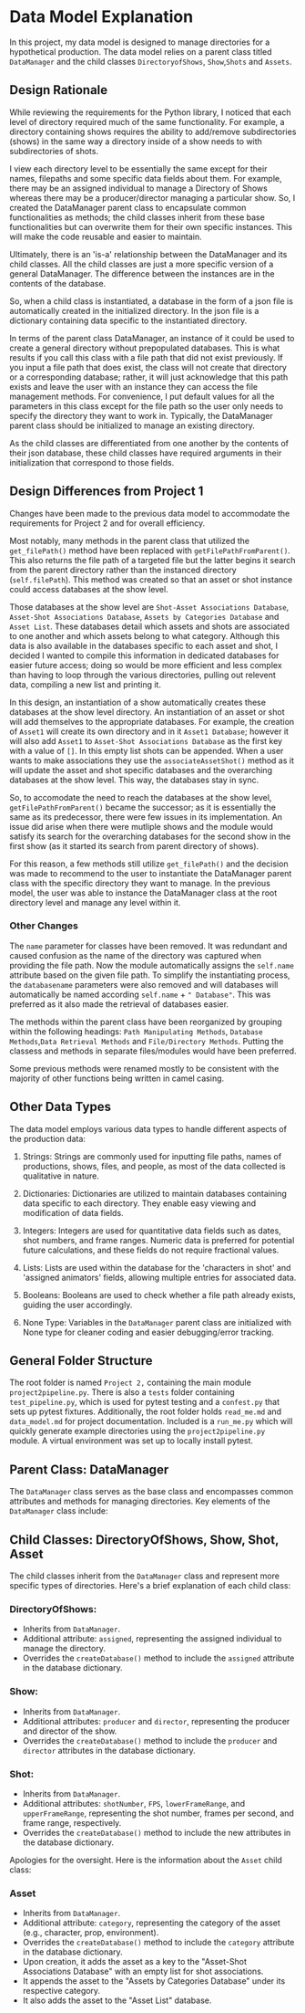 # Data Model Explanation

In this project, my data model is designed to manage directories for a hypothetical production. The data model relies on a parent class titled `DataManager` and the child classes `DirectoryofShows`, `Show`,`Shots` and `Assets`.

## Design Rationale

While reviewing the requirements for the Python library, I noticed that each level of directory required much of the same functionality. For example, a directory containing shows requires the ability to add/remove subdirectories (shows) in the same way a directory inside of a show needs to with subdirectories of shots.

I view each directory level to be essentially the same except for their names, filepaths and some specific data fields about them. For example, there may be an assigned individual to manage a Directory of Shows whereas there may be a producer/director managing a particular show. So, I created the DataManager parent class to encapsulate common functionalities as methods; the child classes inherit from these base functionalities but can overwrite them for their own specific instances. This will make the code reusable and easier to maintain.

Ultimately, there is an 'is-a' relationship between the DataManager and its child classes. All the child classes are just a more specific version of a general DataManager. The difference between the instances are in the contents of the database.

So, when a child class is instantiated, a database in the form of a json file is automatically created in the initialized directory. In the json file is a dictionary containing data specific to the instantiated directory.

In terms of the parent class DataManager, an instance of it could be used to create a general directory without prepopulated databases. This is what results if you call this class with a file path that did not exist previously. If you input a file path that does exist, the class will not create that directory or a corresponding database; rather, it will just acknowledge that this path exists and leave the user with an instance they can access the file management methods. For convenience, I put default values for all the parameters in this class except for the file path so the user only needs to specify the directory they want to work in. Typically, the DataManager parent class should be initialized to manage an existing directory.

As the child classes are differentiated from one another by the contents of their json database, these child classes have required arguments in their initialization that correspond to those fields.

## Design Differences from Project 1

Changes have been made to the previous data model to accommodate the requirements for Project 2 and for overall efficiency.

Most notably, many methods in the parent class that utilized the `get_filePath()` method have been replaced with `getFilePathFromParent()`. This also returns the file path of a targeted file but the latter begins it search from the parent directory rather than the instanced directory (`self.filePath`).  This method was created so that an asset or shot instance could access databases at the show level.

Those databases at the show level are `Shot-Asset Associations Database`, `Asset-Shot Associations Database`, `Assets by Categories Database` and `Asset List`. These databases detail which assets and shots are associated to one another and which assets belong to what category. Although this data is also available in the databases specific to each asset and shot, I decided I wanted to compile this information in dedicated databases for easier future access; doing so would be more efficient and less complex than having to loop through the various directories, pulling out relevent data, compiling a new list and printing it.

In this design, an instantiation of a show automatically creates these databases at the show level directory. An instantiation of an asset or shot will add themselves to the appropriate databases. For example, the creation of `Asset1` will create its own directory and in it `Asset1 Database`; however it will also add `Asset1` to `Asset-Shot Associations Database` as the first key with a value of `[]`. In this empty list shots can be appended. When a user wants to make associations they use the `associateAssetShot()` method as it will update the asset and shot specific databases and the overarching databases at the show level. This way, the databases stay in sync. 

So, to accomodate the need to reach the databases at the show level, `getFilePathFromParent()` became the successor; as it is essentially the same as its predecessor, there were few issues in its implementation. An issue did arise when there were mutliple shows and the module would satisfy its search for the overarching databases for the second show in the first show (as it started its search from parent directory of shows). 

For this reason, a few methods still utilize `get_filePath()` and the decision was made to recommend to the user to instantiate the DataManager parent class with the specific directory they want to manage. In the previous model, the user was able to instance the DataManager class at the root directory level and manage any level within it. 

### Other Changes

The `name` parameter for classes have been removed. It was redundant and caused confusion as the name of the directory was captured when providing the file path. Now the module automatically assigns the `self.name` attribute based on the given file path. To simplify the instantiating process, the `databasename` parameters were also removed and will databases will automatically be named according `self.name` + `" Database"`. This was preferred as it also made the retrieval of databases easier.

The methods within the parent class have been reorganized by grouping within the following headings: `Path Manipulating Methods`, `Database Methods`,`Data Retrieval Methods` and `File/Directory Methods`. Putting the classess and methods in separate files/modules would have been preferred.

Some previous methods were renamed mostly to be consistent with the majority of other functions being written in camel casing. 

## Other Data Types

The data model employs various data types to handle different aspects of the production data:

1. Strings: Strings are commonly used for inputting file paths, names of productions, shows, files, and people, as most of the data collected is qualitative in nature.

2. Dictionaries: Dictionaries are utilized to maintain databases containing data specific to each directory. They enable easy viewing and modification of data fields.

3. Integers: Integers are used for quantitative data fields such as dates, shot numbers, and frame ranges. Numeric data is preferred for potential future calculations, and these fields do not require fractional values.

4. Lists: Lists are used within the database for the 'characters in shot' and 'assigned animators' fields, allowing multiple entries for associated data.

5. Booleans: Booleans are used to check whether a file path already exists, guiding the user accordingly.

6. None Type: Variables in the `DataManager` parent class are initialized with None type for cleaner coding and easier debugging/error tracking.

## General Folder Structure

The root folder is named `Project 2,` containing the main module `project2pipeline.py`. There is also a `tests` folder containing `test_pipeline.py`, which is used for pytest testing and a `confest.py` that sets up pytest fixtures. Additionally, the root folder holds `read_me.md` and `data_model.md` for project documentation. Included is a `run_me.py` which will quickly generate example directories using the `project2pipeline.py` module. A virtual environment was set up to locally install pytest.

## Parent Class: DataManager

The `DataManager` class serves as the base class and encompasses common attributes and methods for managing directories. Key elements of the `DataManager` class include:


## Child Classes: DirectoryOfShows, Show, Shot, Asset

The child classes inherit from the `DataManager` class and represent more specific types of directories. Here's a brief explanation of each child class:

### DirectoryOfShows:
- Inherits from `DataManager`.
- Additional attribute: `assigned`, representing the assigned individual to manage the directory.
- Overrides the `createDatabase()` method to include the `assigned` attribute in the database dictionary.

### Show:
- Inherits from `DataManager`.
- Additional attributes: `producer` and `director`, representing the producer and director of the show.
- Overrides the `createDatabase()` method to include the `producer` and `director` attributes in the database dictionary.

### Shot:
- Inherits from `DataManager`.
- Additional attributes: `shotNumber`, `FPS`, `lowerFrameRange`, and `upperFrameRange`, representing the shot number, frames per second, and frame range, respectively.
- Overrides the `createDatabase()` method to include the new attributes in the database dictionary.

Apologies for the oversight. Here is the information about the `Asset` child class:

### Asset
- Inherits from `DataManager`.
- Additional attribute: `category`, representing the category of the asset (e.g., character, prop, environment).
- Overrides the `createDatabase()` method to include the `category` attribute in the database dictionary.
- Upon creation, it adds the asset as a key to the "Asset-Shot Associations Database" with an empty list for shot associations.
- It appends the asset to the "Assets by Categories Database" under its respective category.
- It also adds the asset to the "Asset List" database.
